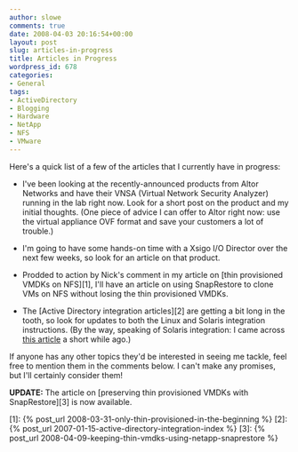 ```yaml
---
author: slowe
comments: true
date: 2008-04-03 20:16:54+00:00
layout: post
slug: articles-in-progress
title: Articles in Progress
wordpress_id: 678
categories:
- General
tags:
- ActiveDirectory
- Blogging
- Hardware
- NetApp
- NFS
- VMware
---
```


Here's a quick list of a few of the articles that I currently have in progress:

* I've been looking at the recently-announced products from Altor Networks and have their VNSA (Virtual Network Security Analyzer) running in the lab right now. Look for a short post on the product and my initial thoughts. (One piece of advice I can offer to Altor right now: use the virtual appliance OVF format and save your customers a lot of trouble.)

* I'm going to have some hands-on time with a Xsigo I/O Director over the next few weeks, so look for an article on that product.

* Prodded to action by Nick's comment in my article on [thin provisioned VMDKs on NFS][1], I'll have an article on using SnapRestore to clone VMs on NFS without losing the thin provisioned VMDKs.

* The [Active Directory integration articles][2] are getting a bit long in the tooth, so look for updates to both the Linux and Solaris integration instructions. (By the way, speaking of Solaris integration: I came across [this article](http://www.sun.com/bigadmin/features/articles/kerberos_s10.jsp) a short while ago.)

If anyone has any other topics they'd be interested in seeing me tackle, feel free to mention them in the comments below. I can't make any promises, but I'll certainly consider them!

**UPDATE:** The article on [preserving thin provisioned VMDKs with SnapRestore][3] is now available.

[1]: {% post_url 2008-03-31-only-thin-provisioned-in-the-beginning %}
[2]: {% post_url 2007-01-15-active-directory-integration-index %}
[3]: {% post_url 2008-04-09-keeping-thin-vmdks-using-netapp-snaprestore %}
